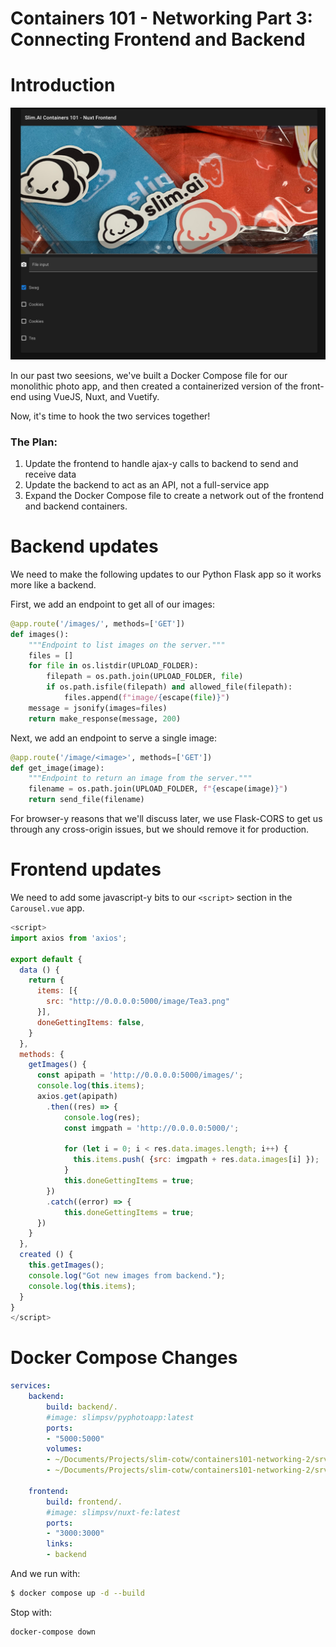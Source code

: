 # Containers 101 - Networking Part 3: Connecting Frontend and Backend

# Introduction
![Screenshot of App](../images/final-vue-app.png)

In our past two seesions, we've built a Docker Compose file for our monolithic photo app, and then created a containerized version of the front-end using VueJS, Nuxt, and Vuetify.

Now, it's time to hook the two services together!

### The Plan:
1. Update the frontend to handle ajax-y calls to backend to send and receive data
2. Update the backend to act as an API, not a full-service app
3. Expand the Docker Compose file to create a network out of the frontend and backend containers.

# Backend updates
We need to make the following updates to our Python Flask app so it works more like a backend.

First, we add an endpoint to get all of our images:

```python
@app.route('/images/', methods=['GET'])
def images():
    """Endpoint to list images on the server."""
    files = []
    for file in os.listdir(UPLOAD_FOLDER):
        filepath = os.path.join(UPLOAD_FOLDER, file)
        if os.path.isfile(filepath) and allowed_file(filepath):
            files.append(f"image/{escape(file)}")
    message = jsonify(images=files)
    return make_response(message, 200)
```

Next, we add an endpoint to serve a single image:

```python
@app.route('/image/<image>', methods=['GET'])
def get_image(image):
    """Endpoint to return an image from the server."""
    filename = os.path.join(UPLOAD_FOLDER, f"{escape(image)}")
    return send_file(filename)
```

For browser-y reasons that we'll discuss later, we use Flask-CORS to get us through any cross-origin issues, but we should remove it for production.


# Frontend updates
We need to add some javascript-y bits to our `<script>` section in the `Carousel.vue` app.

```javascript
<script>
import axios from 'axios';

export default {
  data () {
    return {
      items: [{
        src: "http://0.0.0.0:5000/image/Tea3.png"
      }],
      doneGettingItems: false,
    }
  },
  methods: {
    getImages() {
      const apipath = 'http://0.0.0.0:5000/images/';
      console.log(this.items);
      axios.get(apipath)
        .then((res) => {
            console.log(res);
            const imgpath = 'http://0.0.0.0:5000/';

            for (let i = 0; i < res.data.images.length; i++) {
              this.items.push( {src: imgpath + res.data.images[i] });
            }
            this.doneGettingItems = true;
        })
        .catch((error) => {
            this.doneGettingItems = true;
      })
    }
  },
  created () {
    this.getImages();
    console.log("Got new images from backend.");
    console.log(this.items);
  }
}
</script>
```

# Docker Compose Changes

```yaml
services:
    backend:
        build: backend/.
        #image: slimpsv/pyphotoapp:latest
        ports:
        - "5000:5000"
        volumes:
        - ~/Documents/Projects/slim-cotw/containers101-networking-2/srv/photo/images:/app/static/images # should map to S3 bucket or similar
        - ~/Documents/Projects/slim-cotw/containers101-networking-2/srv/photo/data:/app/data # will remove when DB service available

    frontend:
        build: frontend/.
        #image: slimpsv/nuxt-fe:latest
        ports:
        - "3000:3000"
        links:
        - backend
```

And we run with:

```bash
$ docker compose up -d --build
```

Stop with:

```bash
docker-compose down
```
